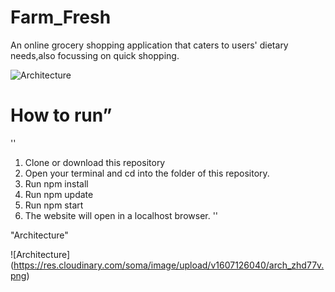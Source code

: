 # Farm_Fresh
An online grocery shopping application that caters to users' dietary needs,also focussing on quick shopping.

<img src=”arch.png” alt = "Architecture">


# How to run”
''
1.  Clone or download this repository
2.  Open your terminal and cd into the folder of this repository.
3. Run npm install 
4. Run npm update
5. Run npm start
6. The website will open in a localhost browser.
''

"Architecture"

![Architecture] (https://res.cloudinary.com/soma/image/upload/v1607126040/arch_zhd77v.png)



